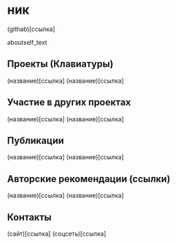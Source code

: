 # ник

(githab)[ссылка]

aboutself_text

## Проекты (Клавиатуры)
(название)[ссылка]
(название)[ссылка]

## Участие в других проектах
(название)[ссылка]
(название)[ссылка]

## Публикации
(название)[ссылка]
(название)[ссылка]

## Авторские рекомендации (ссылки)
(название)[ссылка]
(название)[ссылка]

## Контакты
(сайт)[ссылка]
(соцсеть)[ссылка]
